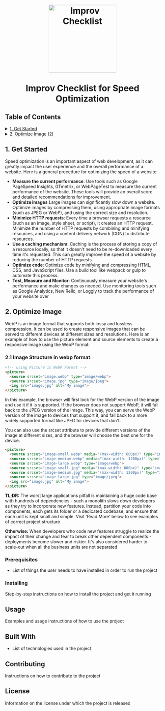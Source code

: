 <h1 align="center">
<br>
    <img src="https://cdn.myimprov.com/wp-content/uploads/20220513155747/myimprov-logo-2022.png" alt="Improv Checklist" width="220">
    <br>
    <br>
    Improv Checklist for Speed Optimization
  <br>
</h1>

## Table of Contents
<details>
  <summary>
    <a href="#1-get-started">1. Get Started</a>
  </summary>

</details>

<details>
  <summary>
    <a href="#2-optimize-image">2. Optimize Image (2)</a>
  </summary>

&emsp;&emsp;[2.1 Image structure in webp format](#21-image-structure-in-webp-format)</br>
&emsp;&emsp;[2.2 Layer your components, keep the web layer within its boundaries](#-22-layer-your-components-keep-the-web-layer-within-its-boundaries)</br>
</details>

## 1. Get Started

Speed optimization is an important aspect of web development, as it can greatly impact the user experience and the overall performance of a website. Here is a general procedure for optimizing the speed of a website:

- **Measure the current performance**: Use tools such as Google PageSpeed Insights, GTmetrix, or WebPageTest to measure the current performance of the website. These tools will provide an overall score and detailed recommendations for improvement.
- **Optimize images** Large images can significantly slow down a website. Optimize images by compressing them, using appropriate image formats (such as JPEG or WebP), and using the correct size and resolution.
- **Minimize HTTP requests**: Every time a browser requests a resource (such as an image, style sheet, or script), it creates an HTTP request. Minimize the number of HTTP requests by combining and minifying resources, and using a content delivery network (CDN) to distribute resources.
- **Use a caching mechanism**: Caching is the process of storing a copy of a resource locally, so that it doesn't need to be re-downloaded every time it's requested. This can greatly improve the speed of a website by reducing the number of HTTP requests.
- **Optimize code**: Optimize code by minifying and compressing HTML, CSS, and JavaScript files. Use a build tool like webpack or gulp to automate this process.
- **Test, Measure and Monitor**: Continuously measure your website's performance and make changes as needed. Use monitoring tools such as Google Analytics, New Relic, or Loggly to track the performance of your website over

## 2. Optimize Image

WebP is an image format that supports both lossy and lossless compression. It can be used to create responsive images that can be served to different devices at different sizes and resolutions. Here is an example of how to use the picture element and source elements to create a responsive image using the WebP format:
### 2.1 Image Structure in webp format

```html
<!-- using Picture in WebP Format -->
<picture>
  <source srcset="image.webp" type="image/webp">
  <source srcset="image.jpg" type="image/jpeg">
  <img src="image.jpg" alt="My image">
</picture>
```

In this example, the browser will first look for the WebP version of the image and use it if it is supported. If the browser does not support WebP, it will fall back to the JPEG version of the image. This way, you can serve the WebP version of the image to devices that support it, and fall back to a more widely supported format like JPEG for devices that don't.

You can also use the srcset attribute to provide different versions of the image at different sizes, and the browser will choose the best one for the device.

```html
<picture>
  <source srcset="image-small.webp" media="(max-width: 600px)" type="image/webp">
  <source srcset="image-medium.webp" media="(max-width: 1200px)" type="image/webp">
  <source srcset="image-large.webp" type="image/webp">
  <source srcset="image-small.jpg" media="(max-width: 600px)" type="image/jpeg">
  <source srcset="image-medium.jpg" media="(max-width: 1200px)" type="image/jpeg">
  <source srcset="image-large.jpg" type="image/jpeg">
  <img src="image.jpg" alt="My image">
</picture>
```

**TL;DR:** The worst large applications pitfall is maintaining a huge code base with hundreds of dependencies - such a monolith slows down developers as they try to incorporate new features. Instead, partition your code into components, each gets its folder or a dedicated codebase, and ensure that each unit is kept small and simple. Visit 'Read More' below to see examples of correct project structure

**Otherwise:** When developers who code new features struggle to realize the impact of their change and fear to break other dependent components - deployments become slower and riskier. It's also considered harder to scale-out when all the business units are not separated


### Prerequisites

- List of things the user needs to have installed in order to run the project

### Installing

Step-by-step instructions on how to install the project and get it running

## Usage

Examples and usage instructions of how to use the project

## Built With

- List of technologies used in the project

## Contributing

Instructions on how to contribute to the project

## License

Information on the license under which the project is released 